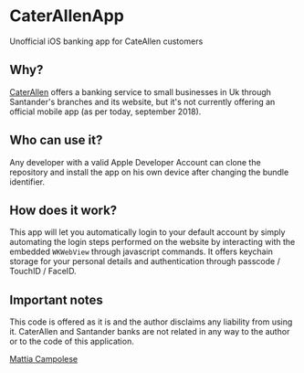 # CaterAllenApp

Unofficial iOS banking app for CateAllen customers

## Why?

[CaterAllen](https://www.caterallen.co.uk/personal-banking) offers a banking service to small businesses in Uk through Santander's branches and its website, but it's not currently offering an official mobile app (as per today, september 2018).

## Who can use it?

Any developer with a valid Apple Developer Account can clone the repository and install the app on his own device after changing the bundle identifier.

## How does it work?

This app will let you automatically login to your default account by simply automating the login steps performed on the website by interacting with the embedded `WKWebView` through javascript commands.
It offers keychain storage for your personal details and authentication through passcode / TouchID / FaceID.

## Important notes

This code is offered as it is and the author disclaims any liability from using it. CaterAllen and Santander banks are not related in any way to the author or to the code of this application.

[Mattia Campolese](https://www.linkedin.com/in/matcamp/)
